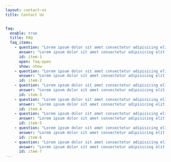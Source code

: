 ```yaml
---
layout: contact-us
title: Contact Us


faq:
  enable: true
  title: FAQ
  faq_items:
    - question: "Lorem ipsum dolor sit amet consectetur adipisicing elit. Earum, qui."
      answer: "Lorem ipsum dolor sit amet consectetur adipisicing elit. Earum, qui."
      id: item-1
      open: faq-open
      show: show
    - question: "Lorem ipsum dolor sit amet consectetur adipisicing elit. Earum, qui."
      answer: "Lorem ipsum dolor sit amet consectetur adipisicing elit. Earum, qui."
      id: item-2
    - question: "Lorem ipsum dolor sit amet consectetur adipisicing elit. Earum, qui."
      answer: "Lorem ipsum dolor sit amet consectetur adipisicing elit. Earum, qui."
      id: item-3
    - question: "Lorem ipsum dolor sit amet consectetur adipisicing elit. Earum, qui."
      answer: "Lorem ipsum dolor sit amet consectetur adipisicing elit. Earum, qui."
      id: item-4
    - question: "Lorem ipsum dolor sit amet consectetur adipisicing elit. Earum, qui."
      answer: "Lorem ipsum dolor sit amet consectetur adipisicing elit. Earum, qui."
      id: item-5
    - question: "Lorem ipsum dolor sit amet consectetur adipisicing elit. Earum, qui."
      answer: "Lorem ipsum dolor sit amet consectetur adipisicing elit. Earum, qui."
      id: item-6
    - question: "Lorem ipsum dolor sit amet consectetur adipisicing elit. Earum, qui."
      answer: "Lorem ipsum dolor sit amet consectetur adipisicing elit. Earum, qui."
      id: item-7
---
```


